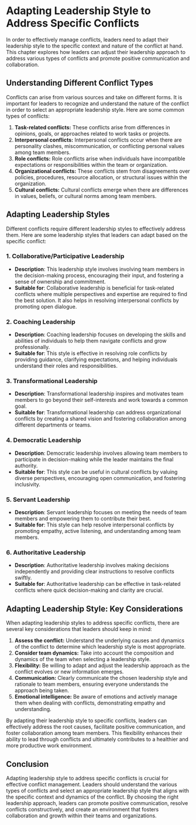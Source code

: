 Adapting Leadership Style to Address Specific Conflicts
==================================================================

In order to effectively manage conflicts, leaders need to adapt their leadership style to the specific context and nature of the conflict at hand. This chapter explores how leaders can adjust their leadership approach to address various types of conflicts and promote positive communication and collaboration.

**Understanding Different Conflict Types**
------------------------------------------

Conflicts can arise from various sources and take on different forms. It is important for leaders to recognize and understand the nature of the conflict in order to select an appropriate leadership style. Here are some common types of conflicts:

1. **Task-related conflicts:** These conflicts arise from differences in opinions, goals, or approaches related to work tasks or projects.
2. **Interpersonal conflicts:** Interpersonal conflicts occur when there are personality clashes, miscommunication, or conflicting personal values among team members.
3. **Role conflicts:** Role conflicts arise when individuals have incompatible expectations or responsibilities within the team or organization.
4. **Organizational conflicts:** These conflicts stem from disagreements over policies, procedures, resource allocation, or structural issues within the organization.
5. **Cultural conflicts:** Cultural conflicts emerge when there are differences in values, beliefs, or cultural norms among team members.

**Adapting Leadership Styles**
------------------------------

Different conflicts require different leadership styles to effectively address them. Here are some leadership styles that leaders can adapt based on the specific conflict:

### **1. Collaborative/Participative Leadership**

* **Description**: This leadership style involves involving team members in the decision-making process, encouraging their input, and fostering a sense of ownership and commitment.
* **Suitable for**: Collaborative leadership is beneficial for task-related conflicts where multiple perspectives and expertise are required to find the best solution. It also helps in resolving interpersonal conflicts by promoting open dialogue.

### **2. Coaching Leadership**

* **Description**: Coaching leadership focuses on developing the skills and abilities of individuals to help them navigate conflicts and grow professionally.
* **Suitable for**: This style is effective in resolving role conflicts by providing guidance, clarifying expectations, and helping individuals understand their roles and responsibilities.

### **3. Transformational Leadership**

* **Description**: Transformational leadership inspires and motivates team members to go beyond their self-interests and work towards a common goal.
* **Suitable for**: Transformational leadership can address organizational conflicts by creating a shared vision and fostering collaboration among different departments or teams.

### **4. Democratic Leadership**

* **Description**: Democratic leadership involves allowing team members to participate in decision-making while the leader maintains the final authority.
* **Suitable for**: This style can be useful in cultural conflicts by valuing diverse perspectives, encouraging open communication, and fostering inclusivity.

### **5. Servant Leadership**

* **Description**: Servant leadership focuses on meeting the needs of team members and empowering them to contribute their best.
* **Suitable for**: This style can help resolve interpersonal conflicts by promoting empathy, active listening, and understanding among team members.

### **6. Authoritative Leadership**

* **Description**: Authoritative leadership involves making decisions independently and providing clear instructions to resolve conflicts swiftly.
* **Suitable for**: Authoritative leadership can be effective in task-related conflicts where quick decision-making and clarity are crucial.

**Adapting Leadership Style: Key Considerations**
-------------------------------------------------

When adapting leadership styles to address specific conflicts, there are several key considerations that leaders should keep in mind:

1. **Assess the conflict:** Understand the underlying causes and dynamics of the conflict to determine which leadership style is most appropriate.
2. **Consider team dynamics:** Take into account the composition and dynamics of the team when selecting a leadership style.
3. **Flexibility:** Be willing to adapt and adjust the leadership approach as the conflict evolves or new information emerges.
4. **Communication:** Clearly communicate the chosen leadership style and rationale to team members, ensuring everyone understands the approach being taken.
5. **Emotional intelligence:** Be aware of emotions and actively manage them when dealing with conflicts, demonstrating empathy and understanding.

By adapting their leadership style to specific conflicts, leaders can effectively address the root causes, facilitate positive communication, and foster collaboration among team members. This flexibility enhances their ability to lead through conflicts and ultimately contributes to a healthier and more productive work environment.

**Conclusion**
--------------

Adapting leadership style to address specific conflicts is crucial for effective conflict management. Leaders should understand the various types of conflicts and select an appropriate leadership style that aligns with the specific context and dynamics of the conflict. By choosing the right leadership approach, leaders can promote positive communication, resolve conflicts constructively, and create an environment that fosters collaboration and growth within their teams and organizations.

